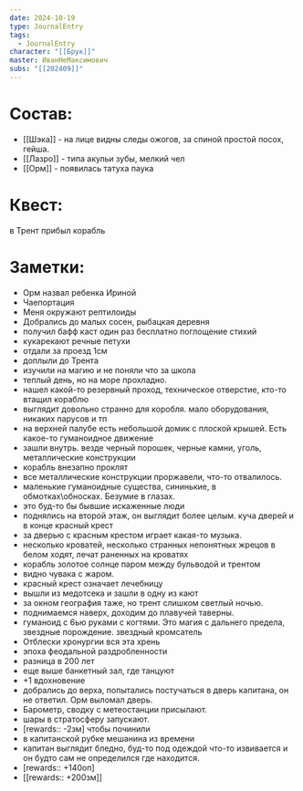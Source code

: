 ```yaml
---
date: 2024-10-19
type: JournalEntry
tags:
  - JournalEntry
character: "[[Брук]]"
master: ИванНеМаксимович
subs: "[[202409]]"
---
```

# Состав:
- [[Шэка]] - на лице видны следы ожогов, за спиной простой посох, гейша.
- [[Лазро]] - типа акульи зубы, мелкий чел
- [[Орм]] - появилась татуха паука
# Квест:
в Трент прибыл корабль
# Заметки:
- Орм назвал ребенка Ириной
- Чаепортация
- Меня окружают рептилоиды
- Добрались до малых сосен, рыбацкая деревня
- получил бафф каст один раз бесплатно поглощение стихий
- кукарекают речные петухи
- отдали за проезд 1см
- доплыли до Трента
- изучили на магию и не поняли что за школа
- теплый день, но на море прохладно.
- нашел какой-то резервный проход, техническое отверстие, кто-то втащил кораблю
- выглядит довольно странно для коробля. мало оборудования, никаких парусов и тп
- на верхней палубе есть небольшой домик с плоской крышей. Есть какое-то гуманоидное движение
- зашли внутрь. везде черный порошек, черные камни, уголь, металлические конструкции
- корабль внезапно проклят
- все металлические конструкции проржавели, что-то отвалилось.
- маленькие гуманоидные существа, сининькие, в обмотках\обносках. Безумие в глазах.
- это буд-то бы бывшие искаженные люди
- поднялись на второй этаж, он выглядит более целым. куча дверей и в конце красный крест
- за дверью с красным крестом играет какая-то музыка.
- несколько кроватей, несколько странных непонятных жрецов в белом ходят, лечат раненных на кроватях
- корабль золотое солнце паром между бульводой и трентом
- видно чувака с жаром.
- красный крест означает лечебницу
- вышли из медотсека и зашли в одну из кают
- за окном география таже, но трент слишком светлый ночью.
- поднимаемся наверх, доходим до плавучей таверны.
- гуманоид с 6ью руками с когтями. Это магия с дальнего предела, звездные порождение. звездный кромсатель
- Отблески хронургии вся эта хрень
- эпоха феодальной раздробленности
- разница в 200 лет
- еще выше банкетный зал, где танцуют
- +1 вдохновение
- добрались до верха, попытались постучаться в дверь капитана, он не ответил. Орм выломал дверь.
- Барометр, сводку с метеостанции присылают.
- шары в стратосферу запускают.
- [rewards:: -2зм] чтобы починили
- в капитанской рубке мешанина из времени
- капитан выглядит бледно, буд-то под одеждой что-то извивается и он будто сам не определился где находится.
- [rewards:: +140оп]
- [[rewards:: +200зм]]

